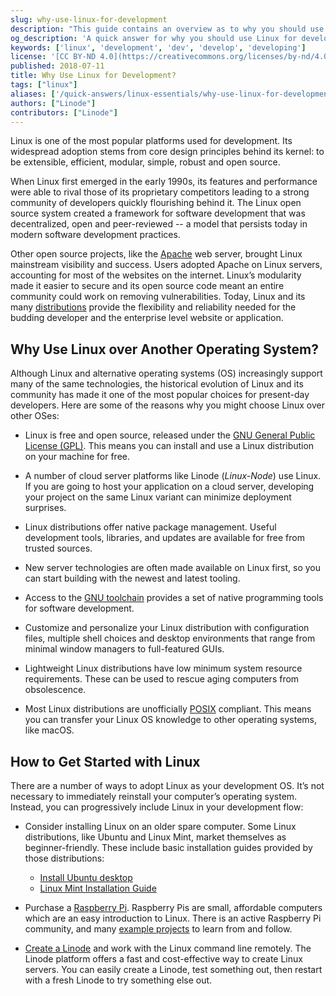 ```yaml
---
slug: why-use-linux-for-development
description: "This guide contains an overview as to why you should use the Linux operating system for development, as well as some of the core advantages of Linux over other OS'."
og_description: 'A quick answer for why you should use Linux for development.'
keywords: ['linux', 'development', 'dev', 'develop', 'developing']
license: '[CC BY-ND 4.0](https://creativecommons.org/licenses/by-nd/4.0)'
published: 2018-07-11
title: Why Use Linux for Development?
tags: ["linux"]
aliases: ['/quick-answers/linux-essentials/why-use-linux-for-development/']
authors: ["Linode"]
contributors: ["Linode"]
---
```


Linux is one of the most popular platforms used for development. Its widespread adoption stems from core design principles behind its kernel: to be extensible, efficient, modular, simple, robust and open source.

When Linux first emerged in the early 1990s, its features and performance were able to rival those of its proprietary competitors leading to a strong community of developers quickly flourishing behind it. The Linux open source system created a framework for software development that was decentralized, open and peer-reviewed -- a model that persists today in modern software development practices.

Other open source projects, like the [Apache](https://httpd.apache.org/) web server, brought Linux mainstream visibility and success. Users adopted Apache on Linux servers, accounting for most of the websites on the internet. Linux’s modularity made it easier to secure and its open source code meant an entire community could work on removing vulnerabilities. Today, Linux and its many [distributions](https://en.wikipedia.org/wiki/List_of_Linux_distributions) provide the flexibility and reliability needed for the budding developer and the enterprise level website or application.

## Why Use Linux over Another Operating System?

Although Linux and alternative operating systems (OS) increasingly support many of the same technologies, the historical evolution of Linux and its community has made it one of the most popular choices for present-day developers. Here are some of the reasons why you might choose Linux over other OSes:

- Linux is free and open source, released under the [GNU General Public License (GPL)](https://www.gnu.org/licenses/licenses.html). This means you can install and use a Linux distribution on your machine for free.

- A number of cloud server platforms like Linode (*Linux-Node*) use Linux. If you are going to host your application on a cloud server, developing your project on the same Linux variant can minimize deployment surprises.

- Linux distributions offer native package management. Useful development tools, libraries, and updates are available for free from trusted sources.

- New server technologies are often made available on Linux first, so you can start building with the newest and latest tooling.

- Access to the [GNU toolchain](https://en.wikipedia.org/wiki/GNU_toolchain) provides a set of native programming tools for software development.

- Customize and personalize your Linux distribution with configuration files, multiple shell choices and desktop environments that range from minimal window managers to full-featured GUIs.

- Lightweight Linux distributions have low minimum system resource requirements. These can be used to rescue aging computers from obsolescence.

- Most Linux distributions are unofficially [POSIX](https://en.wikipedia.org/wiki/POSIX) compliant. This means you can transfer your Linux OS knowledge to other operating systems, like macOS.

## How to Get Started with Linux

There are a number of ways to adopt Linux as your development OS. It’s not necessary to immediately reinstall your computer’s operating system. Instead, you can progressively include Linux in your development flow:

- Consider installing Linux on an older spare computer. Some Linux distributions, like Ubuntu and Linux Mint, market themselves as beginner-friendly. These include basic installation guides provided by those distributions:

  - [Install Ubuntu desktop](https://tutorials.ubuntu.com/tutorial/tutorial-install-ubuntu-desktop#0)
  - [Linux Mint Installation Guide](https://linuxmint-installation-guide.readthedocs.io/en/latest/)

- Purchase a [Raspberry Pi](https://www.raspberrypi.org/). Raspberry Pis are small, affordable computers which are an easy introduction to Linux. There is an active Raspberry Pi community, and many [example projects](https://projects.raspberrypi.org/en/) to learn from and follow.

- [Create a Linode](/docs/products/platform/get-started/) and work with the Linux command line remotely. The Linode platform offers a fast and cost-effective way to create Linux servers. You can easily create a Linode, test something out, then restart with a fresh Linode to try something else out.

